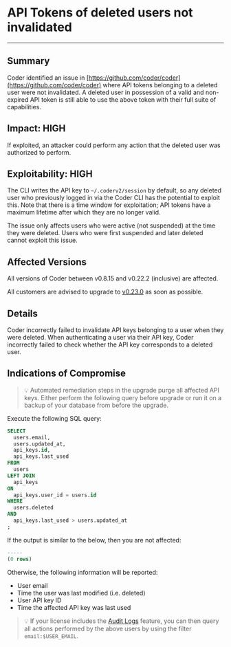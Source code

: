 # API Tokens of deleted users not invalidated

---

## Summary

Coder identified an issue in
[https://github.com/coder/coder](https://github.com/coder/coder) where API
tokens belonging to a deleted user were not invalidated. A deleted user in
possession of a valid and non-expired API token is still able to use the above
token with their full suite of capabilities.

## Impact: HIGH

If exploited, an attacker could perform any action that the deleted user was
authorized to perform.

## Exploitability: HIGH

The CLI writes the API key to `~/.coderv2/session` by default, so any deleted
user who previously logged in via the Coder CLI has the potential to exploit
this. Note that there is a time window for exploitation; API tokens have a
maximum lifetime after which they are no longer valid.

The issue only affects users who were active (not suspended) at the time they
were deleted. Users who were first suspended and later deleted cannot exploit
this issue.

## Affected Versions

All versions of Coder between v0.8.15 and v0.22.2 (inclusive) are affected.

All customers are advised to upgrade to
[v0.23.0](https://github.com/coder/coder/releases/tag/v0.23.0) as soon as
possible.

## Details

Coder incorrectly failed to invalidate API keys belonging to a user when they
were deleted. When authenticating a user via their API key, Coder incorrectly
failed to check whether the API key corresponds to a deleted user.

## Indications of Compromise

> 💡 Automated remediation steps in the upgrade purge all affected API keys.
> Either perform the following query before upgrade or run it on a backup of
> your database from before the upgrade.

Execute the following SQL query:

```sql
SELECT
  users.email,
  users.updated_at,
  api_keys.id,
  api_keys.last_used
FROM
  users
LEFT JOIN
  api_keys
ON
  api_keys.user_id = users.id
WHERE
  users.deleted
AND
  api_keys.last_used > users.updated_at
;
```

If the output is similar to the below, then you are not affected:

```sql
-----
(0 rows)
```

Otherwise, the following information will be reported:

- User email
- Time the user was last modified (i.e. deleted)
- User API key ID
- Time the affected API key was last used

> 💡 If your license includes the
> [Audit Logs](https://coder.com/docs/admin/audit-logs#filtering-logs) feature,
> you can then query all actions performed by the above users by using the
> filter `email:$USER_EMAIL`.
